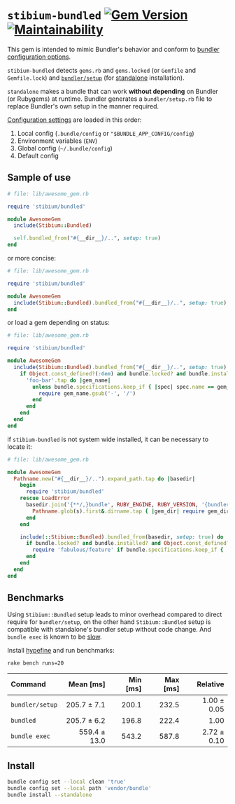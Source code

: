 # ``stibium-bundled`` [![Gem Version](https://badge.fury.io/rb/stibium-bundled.svg)][rubygems:stibium-bundled] [![Maintainability](https://api.codeclimate.com/v1/badges/7121242b44c7a3cc4f61/maintainability)](https://codeclimate.com/github/SwagDevOps/stibium-bundled/maintainability)

This gem is intended to mimic Bundler's behavior and conform to [bundler configuration options][bundler:config].

``stibium-bundled`` detects ``gems.rb`` and ``gems.locked``
(or ``Gemfile`` and ``Gemfile.lock``)
and [``bundler/setup``][bundler:setup] (for [standalone][man:install#options] installation).

``standalone`` makes a bundle that can work __without depending__ on Bundler (or Rubygems) at runtime. Bundler generates
a ``bundler/setup.rb`` file to replace Bundler's own setup in the manner required.

[Configuration settings][bundler:config] are loaded in this order:

1. Local config (``.bundle/config`` or ``"$BUNDLE_APP_CONFIG/config``)
2. Environment variables (``ENV``)
3. Global config (``~/.bundle/config``)
4. Default config

## Sample of use

```ruby
# file: lib/awesome_gem.rb

require 'stibium/bundled'

module AwesomeGem
  include(Stibium::Bundled)

  self.bundled_from("#{__dir__}/..", setup: true)
end
```

or more concise:

```ruby
# file: lib/awesome_gem.rb

require 'stibium/bundled'

module AwesomeGem
  include(Stibium::Bundled).bundled_from("#{__dir__}/..", setup: true)
end
```

or load a gem depending on status:

```ruby
# file: lib/awesome_gem.rb

require 'stibium/bundled'

module AwesomeGem
  include(Stibium::Bundled).bundled_from("#{__dir__}/..", setup: true) do |bundle|
    if Object.const_defined?(:Gem) and bundle.locked? and bundle.installed?
      'foo-bar'.tap do |gem_name|
        unless bundle.specifications.keep_if { |spec| spec.name == gem_name }.empty?
          require gem_name.gsub('-', '/')
        end
      end
    end
  end
end
```

if ``stibium-bundled`` is not system wide installed, it can be necessary to
locate it:

```ruby
# file: lib/awesome_gem.rb

module AwesomeGem
  Pathname.new("#{__dir__}/..").expand_path.tap do |basedir|
    begin
      require 'stibium/bundled'
    rescue LoadError
      basedir.join('{**/,}bundle', RUBY_ENGINE, RUBY_VERSION, '{bundler,}/gems/*/stibium-bundled.gemspec').tap do |s|
        Pathname.glob(s).first&.dirname.tap { |gem_dir| require gem_dir.join('lib/stibium/bundled') }
      end
    end

    include(::Stibium::Bundled).bundled_from(basedir, setup: true) do |bundle|
      if bundle.locked? and bundle.installed? and Object.const_defined?(:Gem)
        require 'fabulous/feature' if bundle.specifications.keep_if { |s| s.name == 'fabulous' }.any?
      end
    end
  end
end
```

## Benchmarks

Using ``Stibium::Bundled`` setup leads to minor overhead compared to direct require for ``bundler/setup``,
on the other hand ``Stibium::Bundled`` setup is compatible with standalone's bundler setup without code change.
And ``bundle exec`` is known to be [slow][stackoverflow/running-scripts-with-bundle-exec-is-slow].

Install [hypefine][sharkdp/hyperfine] and run benchmarks:

```shell
rake bench runs=20
```

| Command | Mean [ms] | Min [ms] | Max [ms] | Relative |
|:---|---:|---:|---:|---:|
| `bundler/setup` | 205.7 ± 7.1 | 200.1 | 232.5 | 1.00 ± 0.05 |
| `bundled` | 205.7 ± 6.2 | 196.8 | 222.4 | 1.00 |
| `bundle exec` | 559.4 ± 13.0 | 543.2 | 587.8 | 2.72 ± 0.10 |

## Install

```sh
bundle config set --local clean 'true'
bundle config set --local path 'vendor/bundle'
bundle install --standalone
```

<!-- hyperlinks -->

[rubygems:stibium-bundled]: https://rubygems.org/gems/stibium-bundled
[bundler:config]: https://bundler.io/v2.2/bundle_config.html
[bundler:setup]: https://bundler.io/v1.5/bundler_setup.html
[man:install#options]: https://bundler.io/man/bundle-install.1.html#OPTIONS
[sharkdp/hyperfine]: https://github.com/sharkdp/hyperfine
[stackoverflow/running-scripts-with-bundle-exec-is-slow]: https://stackoverflow.com/questions/13894966/running-scripts-with-bundle-exec-is-slow
